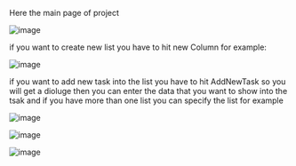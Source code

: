 
Here the main page of project 

![image](https://github.com/AhmadAlshobaki20/TrelloBoard/assets/127348872/8436ae04-b8cb-47cc-8ce1-509a0b3ed63a)

if you want to create new list you have to hit new Column for example:

![image](https://github.com/AhmadAlshobaki20/TrelloBoard/assets/127348872/baeed5ac-28c2-4265-b1a0-36e96acf8292)

if you want to add new task into the list you have to hit AddNewTask so you will get a dioluge then you can enter the data that you want to show into the tsak and if you have more than one list you can specify the list for example 

![image](https://github.com/AhmadAlshobaki20/TrelloBoard/assets/127348872/2256ac62-6573-4574-99fc-36780b1613d0)

![image](https://github.com/AhmadAlshobaki20/TrelloBoard/assets/127348872/1516fdbe-56ed-420e-989f-403560d4a6e9)

![image](https://github.com/AhmadAlshobaki20/TrelloBoard/assets/127348872/895afdef-cacb-4ab7-8706-e954be3d8e40)
